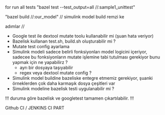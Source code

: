 for run all tests
"bazel test --test_output=all //:sample1_unittest"


"bazel build //:our_model" //  simulink model build
remzi ke


adımlar // 
- Google test ile dextool mutate toolu kullanabilir mi (şuan hata veriyor)
- Bazelisk kullanan test.sh, build.sh oluşturabilir mi ?
- Mutate test config ayarlama
- Simulink modeli sadece belirli fonksiyonları model logicini içeriyor, sadecee bu fonksiyonların mutate işlemine tabi tutulması gerekiyor bunu yapmak için ne yapabilirz ?
    - ayrı bir dosyaya taşıyabilir
    - regex veya dextool mutate config ?
- Simulink model buildine bazeliske entegre etmemiz gerekiyor, şuanki örneklerden çok daha  karmaşık dosya çeşitleri var
- Simulink modeline bazelisk testi uygulanabilir mi ?

!!! duruma göre bazelisk ve googletest tamamen çıkartılabilir. !!!


Github CI  / JENKINS CI PART